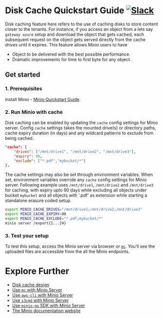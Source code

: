# Disk Cache Quickstart Guide [![Slack](https://slack.minio.io/slack?type=svg)](https://slack.minio.io)

Disk caching feature here refers to the use of caching disks to store content closer to the tenants. For instance, if you access an object from a lets say `gateway azure` setup and download the object that gets cached, each subsequent request on the object gets served directly from the cache drives until it expires. This feature allows Minio users to have

- Object to be delivered with the best possible performance.
- Dramatic improvements for time to first byte for any object.

## Get started

### 1. Prerequisites
Install Minio - [Minio Quickstart Guide](https://docs.minio.io/docs/minio).

### 2. Run Minio with cache
Disk caching can be enabled by updating the `cache` config settings for Minio server. Config `cache` settings takes the mounted drive(s) or directory paths, cache expiry duration (in days) and any wildcard patterns to exclude from being cached.

```json
"cache": {
	"drives": ["/mnt/drive1", "/mnt/drive2", "/mnt/drive3"],
	"expiry": 90,
	"exclude": ["*.pdf","mybucket/*"]
},
```

The cache settings may also be set through environment variables. When set, environment variables override any `cache` config settings for Minio server. Following example uses `/mnt/drive1`, `/mnt/drive2` and `/mnt/drive3` for caching, with expiry upto 90 days while excluding all objects under bucket `mybucket` and all objects with '.pdf' as extension while starting a standalone erasure coded setup.

```bash
export MINIO_CACHE_DRIVES="/mnt/drive1;/mnt/drive2;/mnt/drive3"
export MINIO_CACHE_EXPIRY=90
export MINIO_CACHE_EXCLUDE="*.pdf;mybucket/*"
minio server /export{1...24}
```

### 3. Test your setup
To test this setup, access the Minio server via browser or [`mc`](https://docs.minio.io/docs/minio-client-quickstart-guide). You’ll see the uploaded files are accessible from the all the Minio endpoints.

# Explore Further
- [Disk cache design](https://github.com/minio/minio/blob/master/docs/disk-caching/DESIGN.md)
- [Use `mc` with Minio Server](https://docs.minio.io/docs/minio-client-quickstart-guide)
- [Use `aws-cli` with Minio Server](https://docs.minio.io/docs/aws-cli-with-minio)
- [Use `s3cmd` with Minio Server](https://docs.minio.io/docs/s3cmd-with-minio)
- [Use `minio-go` SDK with Minio Server](https://docs.minio.io/docs/golang-client-quickstart-guide)
- [The Minio documentation website](https://docs.minio.io)
